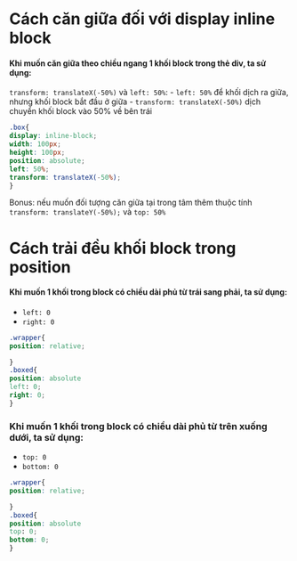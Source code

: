 # Cách căn giữa đối với display inline block
#### Khi muốn căn giữa theo chiều ngang 1 khối block trong thẻ div, ta sử dụng:
`transform: translateX(-50%)`  và `left: 50%`:
	-  `left: 50%` để khối dịch ra giữa, nhưng khối block bắt đầu ở giữa
	- `transform: translateX(-50%)` dịch chuyển khối block vào 50% về bên trái 

````scss
.box{
display: inline-block;
width: 100px;
height: 100px;
position: absolute;
left: 50%;
transform: translateX(-50%);
}
````
 Bonus: nếu muốn đối tượng căn giữa tại trong tâm thêm thuộc tính `transform: translateY(-50%);` và `top: 50%`
 
# Cách trải đều khối block trong position
#### Khi muốn 1 khối trong block có chiều dài phủ từ trái sang phải, ta sử dụng:
- `left: 0`
- `right: 0`
````scss
.wrapper{
position: relative;

}
.boxed{
position: absolute
left: 0;
right: 0;
}

````

### Khi muốn 1 khối trong block có chiều dài phủ từ trên xuống dưới, ta sử dụng:
- `top: 0`
- `bottom: 0`

````scss
.wrapper{
position: relative;

}
.boxed{
position: absolute
top: 0;
bottom: 0;
}

````